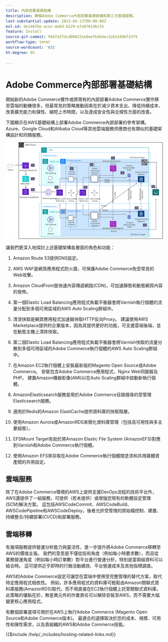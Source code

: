 ```yaml
---
title: 內部部署基礎結構
description: 瞭解Adobe Commerce內部部署基礎結構和第三方雲端服務。
last-substantial-update: 2023-04-13T00:00:00Z
exl-id: de1467be-acec-4a0d-8229-e7e87614bc55
feature: Install
source-git-commit: 94d7a57dcd006251e8eefbdb4ec3a5e140bf43f9
workflow-type: tm+mt
source-wordcount: '631'
ht-degree: 0%

---
```


# Adobe Commerce內部部署基礎結構

開始新的Adobe Commerce實作或將現有的內部部署Adobe Commerce實作移至雲端的動機很多，但最常見的策略推動因素在於減少資本支出、降低持續成本、改善擴充能力和彈性、縮短上市時間，以及達成安全性與合規性方面的改善。

下圖顯示在AWS基礎結構上部署Adobe Commerce內部部署的參考架構。 Azure、Google Cloud和Alibaba Cloud等其他雲端服務供應商也有類似的基礎架構設計和同類服務。

![在協力廠商雲端服務上自行託管Adobe Commerce基礎結構的圖表](/help/assets/playbooks/on-premises-infrastructure.svg)

讓我們更深入地探討上述基礎架構各層面的角色和功能：

1. Amazon Route 53提供DNS設定。

1. AWS WAF是網頁應用程式防火牆，可保護Adobe Commerce免受常見的Web攻擊。

1. Amazon CloudFront是快速內容傳遞網路(CDN)，可加速靜態和動態網頁內容的發佈。

1. 第一個Elastic Load Balancing應用程式負載平衡器會將Varnish執行個體的流量分配到多個可用區域的AWS Auto Scaling群組中。

1. 清漆快取是網頁應用程式加速器快取HTTP反向Proxy。 建議使用AWS Marketplace提供的企業版本，因為其提供更好的功能，可支援雲端後端，並在動態主機上清除快取。

1. 第二個Elastic Load Balancing應用程式負載平衡器會將Varnish快取的流量分散到多個可用區域的Adobe Commerce執行個體的AWS Auto Scaling群組中。

1. 在Amazon EC2執行個體上安裝最新版的Magento Open Source或Adobe Commerce。 安裝包含Adobe Commerce應用程式、Nginx Web伺服器及PHP。 建置Amazon機器影像(AMI)以在Auto Scaling群組中啟動新執行個體。

1. AmazonElasticsearch服務是用於Adobe Commerce目錄搜尋的受管理Elasticsearch服務。

1. 適用於Redis的Amazon ElastiCache提供資料庫的快取階層。

1. 使用Amazon Aurora或AmazonRDS來簡化資料庫管理（包括高可用性與多主要組態）。

1. EFSMount Target有助於將Amazon Elastic File System (AmazonEFS)對應到Varnish和Adobe Commerce執行個體。

1. 使用Amazon EFS來存取在Adobe Commerce執行個體間塗漆和共用媒體資產間的共用設定。

## 雲端服務

除了在Adobe Commerce環境的AWS上提供支援DevOps流程的技術平台外，AWS還提供了一組服務，可提供（若未提供）或增強您現有的軟體設定管理(SCM)解決方案。 這包括AWSCodeCommit、AWSCodeBuild、AWSCodePipeline和AWSCodeDeploy，後者允許受管理的原始檔控制、建置、持續整合/持續部署(CI/CD)和部署服務。

## 雲端移轉

有幾項服務提供營運分析能力與靈活性，進一步提升將Adobe Commerce移轉至AWS的價值主張。 我們的意思是不僅從技術角度（例如每小時要求數），而且從業務營運角度（例如每小時訂單數）對平台進行營運分析，特別是當兩組資料可以結合時。 這可提供近乎即時的行銷活動績效、平台營運成本及其他指標調查。

AWS的Adobe Commerce設定可讓您在雲端中使用受完整管理的替代方案，取代特定應用程式相依性。 例如，許多應用程式的資料庫可輕鬆由Amazon關聯式資料庫服務(AmazonRDS)取代，而不用直接在EC2執行個體上託管關聯式資料庫。 此策略的優點在於，無差異元件的作業責任可以解除安裝至AWS，而不需要大幅變更核心應用程式。

有數個部署選項可用於在AWS上執行Adobe Commerce (Magento Open Source和Adobe Commerce版本)。 最適合的選擇取決於您的成本、規模、可用性和彈性需求，以及貴組織的AWS和Adobe Commerce技能。

{{$include /help/_includes/hosting-related-links.md}}
